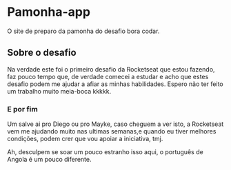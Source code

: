 # Pamonha-app

O site de preparo da pamonha do desafio bora codar.

<h2>Sobre o desafio</h2>
Na verdade este foi o primeiro desafio da Rocketseat que estou fazendo, faz pouco tempo que, de verdade comecei a estudar e acho que estes desafio podem me ajudar a afiar as minhas habilidades. Espero não ter feito um trabalho muito meia-boca kkkkk.

### E por fim
Um salve ai pro Diego ou pro Mayke, caso cheguem a ver isto, a Rocketseat vem me ajudando muito nas ultimas semanas,e quando eu tiver melhores condições, podem crer que vou apoiar a iniciativa, tmj.

Ah, desculpem se soar um pouco estranho isso aqui, o português de Angola é um pouco diferente.
